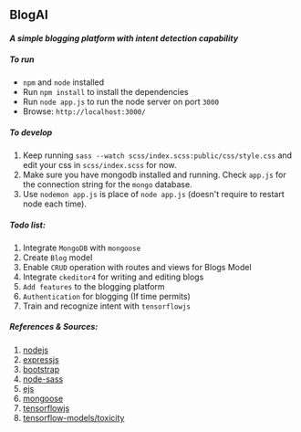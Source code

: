 ## BlogAI
#### *A simple blogging platform with intent detection capability* 

##### To run
- `npm` and `node` installed   
- Run `npm install` to install the dependencies
- Run `node app.js` to run the node server on port `3000`
- Browse: `http://localhost:3000/`

##### To develop
1. Keep running `sass --watch scss/index.scss:public/css/style.css` and edit your css in `scss/index.scss` for now.
2. Make sure you have mongodb installed and running. Check `app.js` for the connection string for the `mongo` database.
3. Use `nodemon app.js` is place of `node app.js` (doesn't require to restart node each time).


##### Todo list:
1. Integrate `MongoDB` with `mongoose`
2. Create `Blog` model
3. Enable `CRUD` operation with routes and views for Blogs Model
4. Integrate `ckeditor4` for writing and editing blogs
5. `Add features` to the blogging platform
6. `Authentication` for blogging (If time permits)
7. Train and recognize intent with `tensorflowjs`

##### References & Sources:
1. [nodejs](https://nodejs.org/en/)
2. [expressjs](http://expressjs.com/)
3. [bootstrap](https://getbootstrap.com/)
4. [node-sass](https://www.npmjs.com/package/node-sass)
5. [ejs](https://www.npmjs.com/package/ejs)
6. [mongoose](https://mongoosejs.com/)
7. [tensorflowjs](https://www.npmjs.com/package/@tensorflow/tfjs)
8. [tensorflow-models/toxicity](https://www.npmjs.com/package/@tensorflow-models/toxicity)
